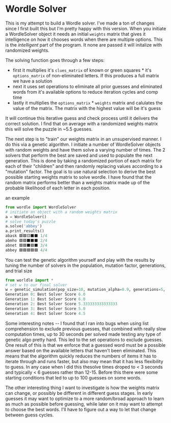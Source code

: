 # Wordle Solver
This is my attempt to build a Wordle solver. I've made a ton of changes since I first built this but I'm pretty happy with this version.
When you initiate a WordleSolver object it needs an initial `weights` matrix that gives it intelligence on how it chooses words when there
are multiple options. This is the _intelligent_ part of the program. It none are passed it will initalize with randomized weights.

The solving function goes through a few steps:
 - first it multiplies it's `clues_matrix` of known or green squares * it's `options_matrix` of non-eliminated letters. If this produces a full matrix we have a solution
 - next it uses set operations to eliminate all prior guesses and eliminated words from it's available options to reduce iteration cycles and comp time
 - lastly it multiplies the `options_matrix` * `weights` matrix and calulates the value of the matrix. The matrix with the highest value will be it's guess

It will continue this iterative guess and check process until it delivers the correct solution. I find that on average with a randomized weights matrix this
will solve the puzzle in ~5.5 guesses.

The next step is to "train" our weights matrix in an unsupervised manner. I do this via a genetic algorithm. I initiate a number of WordleSolver objects
with random weights and have them solve a varying number of times. The 2 solvers that perform the best are saved and used to populate the next generation.
This is done by taking a randomized portion of each matrix for each of their "children" and then randomly replacing values according to a "mutation" factor.
The goal is to use natural selection to derive the best possible starting weights matrix to solve wordle. I have found that the random matrix performs
better than a weights matrix made up of the probable likelihood of each letter in each position.

an example
```python
from wordle import WordleSolver
# initiate an object with a random weights matrix
a = WordleSolver()
# solve today's puzzle
a.solve('abbey')
a.print_results()
abask 🟩🟩🟨⬛️⬛️ 1/4
abmho 🟩🟩⬛️⬛️⬛️ 2/4
abnet 🟩🟩⬛️🟩⬛️ 3/4
abbey 🟩🟩🟩🟩🟩 4/4
```
You can test the genetic algorithm yourself and play with the results by tuning the number of solvers in the population, mutation factor, generations, and trial size

```python
from worldle import *
# set w to our final solver
w = genetic_simulation(pop_size=10, mutation_alpha=0.9, generations=5, trials=10)
Generation 0: Best Solver Score 6.0
Generation 1: Best Solver Score 6.0
Generation 2: Best Solver Score 5.333333333333333
Generation 3: Best Solver Score 5.0
Generation 4: Best Solver Score 4.5
```

Some interesting notes -- I found that I ran into bugs when using list comprehension to exclude previous guesses, that combined with really slow computation times, up to 30 seconds per solved made testing any type of genetic algo pretty hard. This led to the set operations to exclude guesses. One result of this is that we enforce that a guessed word must be a possible answer based on the available letters that haven't been eliminated. This means that the algorithm quickly reduces the numbers of items it has to iterate through and runs faster, but also may mean that it has less flexibility to guess. In any case when I did this thesolve times droped to < 3 seconds and typically < 6 guesses rather than 12-15. Before this there were some starting conditions that led to up to 100 guesses on some words.

The other interesting thing I want to investigate is how the weights matrix can change, or possibly be different in different guess stages. In early guesses it may want to optimize to a more random/broad approach to learn as much as possible before guessing, while later on it may want to attempt to choose the best words. I'll have to figure out a way to let that change between guess cycles.
